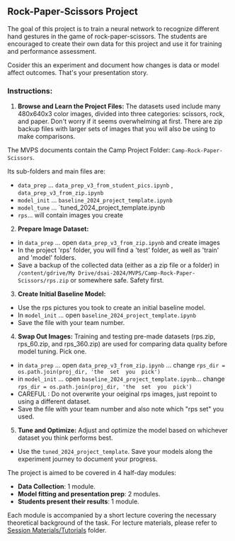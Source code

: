 ## Rock-Paper-Scissors Project

The goal of this project is to train a neural network to recognize different hand gestures in the game of rock-paper-scissors. The students are encouraged to create their own data for this project and use it for training and performance assessment.

Cosider this  an experiment   and  document how changes is data or model affect outcomes. That's your presentation story.

### Instructions:

1. **Browse and Learn the Project Files:**
The datasets  used include many 480x640x3 color images, divided into three categories: scissors, rock, and paper. Don't worry if it seems overwhelming at first. There are zip backup files with larger sets of images that you will also be using to make comparisons. 

The MVPS documents contain the Camp Project Folder: `Camp-Rock-Paper-Scissors`. 

Its sub-folders and main files are:
  - `data_prep` ... `data_prep_v3_from_student_pics.ipynb`  , `data_prep_v3_from_zip.ipynb`  
  - `model_init` ... `baseline_2024_project_template.ipynb`
  - `model_tune` ... `tuned_2024_project_template.ipynb
  - `rps`... will contain images you create

2. **Prepare Image Dataset:**
  - in `data_prep` ... open `data_prep_v3_from_zip.ipynb` and create images
  - In the project 'rps' folder, you will find a 'test' folder, as well as 'train' and 'model' folders. 
  - Save a backup of the collected data (either as a zip file or a folder) in `/content/gdrive/My Drive/dsai-2024/MVPS/Camp-Rock-Paper-Scissors/rps.zip`  or somewhere safe. Safety first.

3. **Create Initial Baseline Model:**
  - Use the rps pictures you took to create an initial baseline model.     
  - In `model_init` ... open `baseline_2024_project_template.ipynb`
  - Save the file with your team number.

4. **Swap Out Images:**
Training and testing pre-made datasets (rps.zip, rps_60.zip, and rps_360.zip) are used for comparing data quality before model tuning. Pick one.
    
  - in `data_prep` ... open `data_prep_v3_from_zip.ipynb` ... change `rps_dir = os.path.join(proj_dir, 'the  set  you  pick')`
  - in `model_init` ... open `baseline_2024_project_template.ipynb`... change `rps_dir = os.path.join(proj_dir, 'the  set  you  pick')`
  - CAREFUL :  Do not overwrite  your oeiginal rps images, just repoint to using a different dataset.
  - Save the file with your team number and also note which "rps set" you used.


5. **Tune and Optimize:**
Adjust and optimize the model based on whichever dataset you think performs best. 
  - Use the `tuned_2024_project_template`. Save your models along the experiment journey  to document your progress.

The project is aimed to be covered in 4 half-day modules:
- **Data Collection**: 1 module.
- **Model fitting and presentation prep**: 2 modules.
- **Students present their results**: 1 module.

Each module is accompanied by a short lecture covering the necessary theoretical background of the task. For lecture materials, please refer to [Session Materials/Tutorials](https://github.com/RudyMartin/dsai-2024/tree/main/MVPS/Session-Materials/Tutorials) folder.


